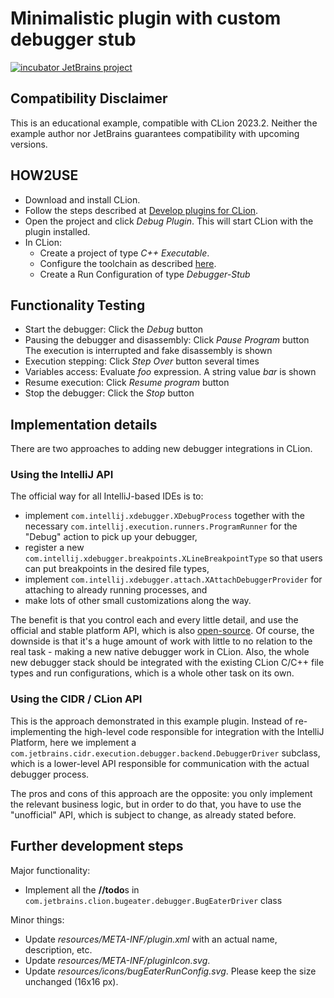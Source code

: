 Minimalistic plugin with custom debugger stub
===

[![incubator JetBrains project](http://jb.gg/badges/incubator.svg)](https://github.com/JetBrains#jetbrains-on-github)


Compatibility Disclaimer
---
This is an educational example, compatible with CLion 2023.2. Neither the example author nor JetBrains guarantees
compatibility with upcoming versions.

HOW2USE
---
 - Download and install CLion.
 - Follow the steps described at [Develop plugins for CLion](https://www.jetbrains.com/help/clion/develop-plugins-for-clion.html).
 - Open the project and click *Debug Plugin*. This will start CLion with the plugin installed.
 - In CLion:
   - Create a project of type *C++ Executable*.
   - Configure the toolchain as described [here](https://www.jetbrains.com/help/clion/quick-tutorial-on-configuring-clion-on-windows.html).
   - Create a Run Configuration of type *Debugger-Stub*
 
Functionality Testing
---
 - Start the debugger: Click the *Debug* button
 - Pausing the debugger and disassembly: Click *Pause Program* button
The execution is interrupted and fake disassembly is shown
 - Execution stepping: Click *Step Over* button several times
 - Variables access: Evaluate *foo* expression. A string value *bar* is shown 
 - Resume execution: Click *Resume program* button
 - Stop the debugger: Click the *Stop* button

Implementation details
---
There are two approaches to adding new debugger integrations in CLion.

### Using the IntelliJ API
The official way for all IntelliJ-based IDEs is to:
- implement `com.intellij.xdebugger.XDebugProcess` together with the necessary `com.intellij.execution.runners.ProgramRunner`
for the "Debug" action to pick up your debugger,
- register a new `com.intellij.xdebugger.breakpoints.XLineBreakpointType`
so that users can put breakpoints in the desired file types,
- implement `com.intellij.xdebugger.attach.XAttachDebuggerProvider` for attaching to already running processes, and
- make lots of other small customizations along the way.

The benefit is that you control each and every little detail, and use the official and stable platform API, which is also
[open-source](https://github.com/JetBrains/intellij-community/tree/201/platform/xdebugger-api/src/com/intellij/xdebugger).
Of course, the downside is that it's a huge amount of work with little to no relation to the real task - making a new native
debugger work in CLion.
Also, the whole new debugger stack should be integrated with the existing CLion C/C++ file types and run configurations,
which is a whole other task on its own.

### Using the CIDR / CLion API
This is the approach demonstrated in this example plugin. Instead of re-implementing the high-level code responsible 
for integration with the IntelliJ Platform, here we implement a `com.jetbrains.cidr.execution.debugger.backend.DebuggerDriver`
subclass, which is a lower-level API responsible for communication with the actual debugger process.

The pros and cons of this approach are the opposite: you only implement the relevant business logic, but in order to do 
that, you have to use the "unofficial" API, which is subject to change, as already stated before.


Further development steps
---
Major functionality:
  * Implement all the **//todo**s in `com.jetbrains.clion.bugeater.debugger.BugEaterDriver` class

Minor things:
  * Update *resources/META-INF/plugin.xml* with an actual name, description, etc.
  * Update *resources/META-INF/pluginIcon.svg*.
  * Update *resources/icons/bugEaterRunConfig.svg*. Please keep the size unchanged (16x16 px).
